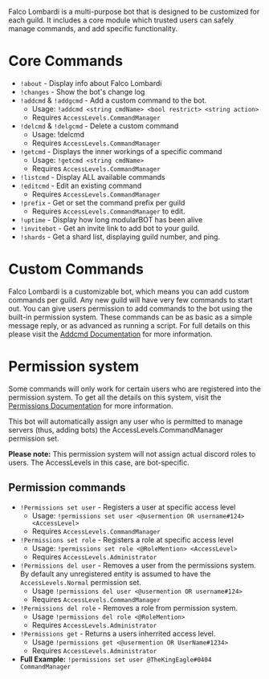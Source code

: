 Falco Lombardi is a multi-purpose bot that is designed to be customized for each guild. It includes a core module which trusted users can safely manage commands, and add specific functionality.

# Core Commands

* `!about` - Display info about Falco Lombardi
* `!changes` - Show the bot's change log
* `!addcmd` & `!addgcmd` - Add a custom command to the bot.
   * Usage: `!addcmd <string cmdName> <bool restrict> <string action>`
   * Requires `AccessLevels.CommandManager`
* `!delcmd` & `!delgcmd` - Delete a custom command
   * Usage: !delcmd <string cmdName>
   * Requires `AccessLevels.CommandManager`
* `!getcmd` - Displays the inner workings of a specific command
   * Usage: `!getcmd <string cmdName>`
   * Requires `AccessLevels.CommandManager`
* `!listcmd` - Display ALL available commands
* `!editcmd` - Edit an existing command
   * Requires `AccessLevels.CommandManager`
* `!prefix` - Get or set the command prefix per guild
   * Requires `AccessLevels.CommandManager` to edit.
* `!uptime` - Display how long modularBOT has been alive
* `!invitebot` - Get an invite link to add bot to your guild.
* `!shards` - Get a shard list, displaying guild number, and ping.

# Custom Commands
Falco Lombardi is a customizable bot, which means you can add custom commands per guild. Any new guild will have very few commands to start out. You can give users permission to add commands to the bot using the built-in permission system. These commands can be as basic as a simple message reply, or as advanced as running a script. For full details on this please visit the [Addcmd Documentation](https://github.com/rmsoftware-development/RMSoftware.ModularBot/blob/v2/doc/Core-Commands/addcmd.md) for more information.

# Permission system

Some commands will only work for certain users who are registered into the permission system. To get all the details on this system, visit the [Permissions Documentation](https://github.com/rmsoftware-development/RMSoftware.ModularBot/blob/v2/doc/Core-Commands/permissions.md)  for more information.

This bot will automatically assign any user who is permitted to manage servers (thus, adding bots) the AccessLevels.CommandManager permission set.

**Please note:** This permission system will not assign actual discord roles to users. The AccessLevels in this case, are bot-specific.

## Permission commands
* `!Permissions set user` - Registers a user at specific access level
   * Usage: `!permissions set user <@usermention OR username#124> <AccessLevel>`
   * Requires `AccessLevels.CommandManager`
* `!Permissions set role` - Registers a role at specific access level
   * Usage: `!permissions set role <@RoleMention> <AccessLevel>`
   * Requires `AccessLevels.Administrator`
* `!Permissions del user` - Removes a user from the permissions system. By default any unregistered entity is assumed to have the `AccessLevels.Normal` permission set.
   * Usage `!permissions del user <@usermention OR username#124>`
   * Requires `AccessLevels.CommandManager`
* `!Permissions del role` - Removes a role from permission system.
   * Usage `!permissions del role <@RoleMention>`
   * Requires `AccessLevels.Administrator`
* `!Permissions get` - Returns a users inherrited access level.
   * Usage `!permissions get <@usermention OR UserName#1234>`
   * Requires `AccessLevels.Administrator`
* **Full Example:** `!permissions set user @TheKingEagle#0404 CommandManager`
